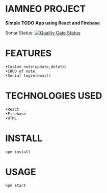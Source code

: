 # IAMNEO PROJECT

**Simple TODO App using React and Firebase**

Sonar Status: [![Quality Gate Status](https://sonarcloud.io/api/project_badges/measure?project=Sabari0606201_IAMNEO-TODO&metric=alert_status)](https://sonarcloud.io/summary/new_code?id=Sabari0606201_IAMNEO-TODO)

# FEATURES
    •Custom note(update,delete)
    •CRUD of note
    •Social login(email)
    
# TECHNOLOGIES USED
    •React
    •Firebase
    •HTML
    
# INSTALL
    npm install
    
# USAGE
    npm start
    
